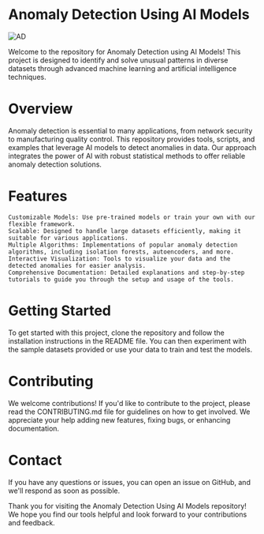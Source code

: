 # Anomaly Detection Using AI Models
![AD](https://www.algomox.com/assets/blog/ai-anomaly-detection.png)

Welcome to the repository for Anomaly Detection using AI Models! This project is designed to identify and solve unusual patterns in diverse datasets through advanced machine learning and artificial intelligence techniques.

# Overview

Anomaly detection is essential to many applications, from network security to manufacturing quality control. This repository provides tools, scripts, and examples that leverage AI models to detect anomalies in data. Our approach integrates the power of AI with robust statistical methods to offer reliable anomaly detection solutions.
# Features

    Customizable Models: Use pre-trained models or train your own with our flexible framework.
    Scalable: Designed to handle large datasets efficiently, making it suitable for various applications.
    Multiple Algorithms: Implementations of popular anomaly detection algorithms, including isolation forests, autoencoders, and more.
    Interactive Visualization: Tools to visualize your data and the detected anomalies for easier analysis.
    Comprehensive Documentation: Detailed explanations and step-by-step tutorials to guide you through the setup and usage of the tools.

# Getting Started

To get started with this project, clone the repository and follow the installation instructions in the README file. You can then experiment with the sample datasets provided or use your data to train and test the models.
# Contributing

We welcome contributions! If you'd like to contribute to the project, please read the CONTRIBUTING.md file for guidelines on how to get involved. We appreciate your help adding new features, fixing bugs, or enhancing documentation.

# Contact

If you have any questions or issues, you can open an issue on GitHub, and we'll respond as soon as possible.

Thank you for visiting the Anomaly Detection Using AI Models repository! We hope you find our tools helpful and look forward to your contributions and feedback.
